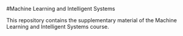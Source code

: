 #Machine Learning and Intelligent Systems 

This repository contains the supplementary material of the Machine Learning and Intelligent Systems course.
